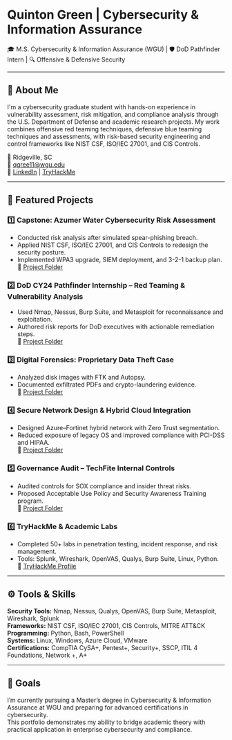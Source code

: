 # Quinton Green | Cybersecurity & Information Assurance
🎓 M.S. Cybersecurity & Information Assurance (WGU) | 🛡️ DoD Pathfinder Intern | 🔍 Offensive & Defensive Security

---

## 🧠 About Me
I'm a cybersecurity graduate student with hands-on experience in vulnerability assessment, risk mitigation, and compliance analysis through the U.S. Department of Defense and academic research projects. My work combines offensive red teaming techniques, defensive blue teaming techniques and assessments, with risk-based security engineering and control frameworks like NIST CSF, ISO/IEC 27001, and CIS Controls.

📍 Ridgeville, SC  
📧 qgree11@wgu.edu  
🔗 [LinkedIn](https://www.linkedin.com/in/quinton-green-084553215/) | [TryHackMe](https://tryhackme.com/p/qgree11)

---

## 🧩 Featured Projects

### 1️⃣ Capstone: Azumer Water Cybersecurity Risk Assessment
- Conducted risk analysis after simulated spear-phishing breach.  
- Applied NIST CSF, ISO/IEC 27001, and CIS Controls to redesign the security posture.  
- Implemented WPA3 upgrade, SIEM deployment, and 3-2-1 backup plan.  
📄 [Project Folder](./01-Capstone-Azumer-Water-Risk-Assessment)

### 2️⃣ DoD CY24 Pathfinder Internship – Red Teaming & Vulnerability Analysis
- Used Nmap, Nessus, Burp Suite, and Metasploit for reconnaissance and exploitation.  
- Authored risk reports for DoD executives with actionable remediation steps.  
📄 [Project Folder](./02-DoD-Pathfinder-Internship)

### 3️⃣ Digital Forensics: Proprietary Data Theft Case
- Analyzed disk images with FTK and Autopsy.  
- Documented exfiltrated PDFs and crypto-laundering evidence.  
📄 [Project Folder](./03-Digital-Forensics-Investigation)

### 4️⃣ Secure Network Design & Hybrid Cloud Integration
- Designed Azure–Fortinet hybrid network with Zero Trust segmentation.  
- Reduced exposure of legacy OS and improved compliance with PCI-DSS and HIPAA.  
📄 [Project Folder](./04-Secure-Network-Design)

### 5️⃣ Governance Audit – TechFite Internal Controls
- Audited controls for SOX compliance and insider threat risks.  
- Proposed Acceptable Use Policy and Security Awareness Training program.  
📄 [Project Folder](./05-Governance-Audit-TechFite)

### 6️⃣ TryHackMe & Academic Labs
- Completed 50+ labs in penetration testing, incident response, and risk management.  
- Tools: Splunk, Wireshark, OpenVAS, Qualys, Burp Suite, Linux, Python.  
🔗 [TryHackMe Profile](https://tryhackme.com/p/qgree11)

---

## ⚙️ Tools & Skills
**Security Tools:** Nmap, Nessus, Qualys, OpenVAS, Burp Suite, Metasploit, Wireshark, Splunk  
**Frameworks:** NIST CSF, ISO/IEC 27001, CIS Controls, MITRE ATT&CK  
**Programming:** Python, Bash, PowerShell  
**Systems:** Linux, Windows, Azure Cloud, VMware  
**Certifications:** CompTIA CySA+, Pentest+, Security+, SSCP, ITIL 4 Foundations, Network +, A+

---

## 📜 Goals
I’m currently pursuing a Master’s degree in Cybersecurity & Information Assurance at WGU and preparing for advanced certifications in cybersecurity.  
This portfolio demonstrates my ability to bridge academic theory with practical application in enterprise cybersecurity and compliance.
